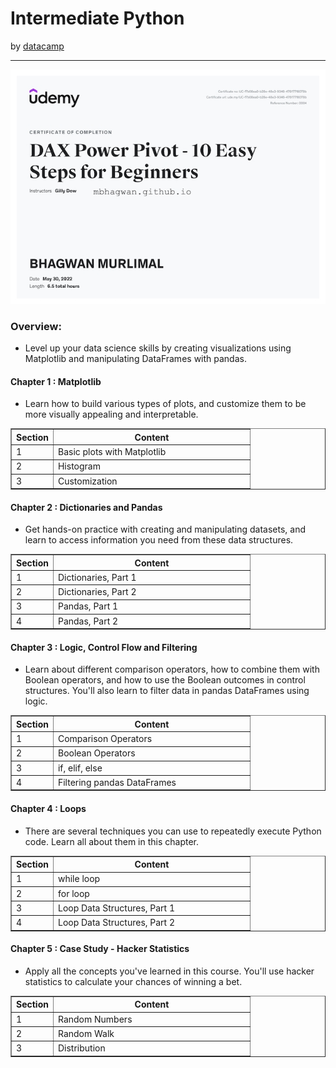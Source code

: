 <h1>Intermediate Python</h1>
by <a href="https://www.datacamp.com/courses/intro-to-python-for-data-science">datacamp</a>
<hr>

<!-- ![Certificate of Completion]() -->

![Certificate of Achievement](/images/DAX_Power_Pivot_10_Easy_Steps_for_Beginners.jpg)
 
<h3>Overview:</h3>
<ul>
 <li>Level up your data science skills by creating visualizations using Matplotlib and manipulating DataFrames with pandas.</li>
</ul>

<h4>Chapter 1 : Matplotlib</h4>
<ul>
<li>Learn how to build various types of plots, and customize them to be more visually appealing and interpretable.</li>
</ul>
<table border="1">
 <tr>
  <th>Section</th>
  <th width=300>Content</th>
 </tr>
 <tr>
  <td>1</td>
  <td>Basic plots with Matplotlib</td>
 </tr>
 <tr>
  <td>2</td>
  <td>Histogram</td>
 </tr>
 <tr>
  <td>3</td>
  <td>Customization</td>
 </tr>
</table>

<h4>Chapter 2 : Dictionaries and Pandas</h4>
<ul>
  <li>Get hands-on practice with creating and manipulating datasets, and learn to access information you need from these data structures.</li>
</ul>
<table border="1">
 <tr>
  <th>Section</th>
  <th width=300>Content</th>
 </tr>
 <tr>
  <td>1</td>
  <td>Dictionaries, Part 1</td>
 </tr>
 <tr>
  <td>2</td>
  <td>Dictionaries, Part 2</td>
 </tr>
 <tr>
  <td>3</td>
  <td>Pandas, Part 1</td>
 </tr>
 <tr>
  <td>4</td>
  <td>Pandas, Part 2</td>
 </tr>
</table>

<h4>Chapter 3 : Logic, Control Flow and Filtering</h4>
<ul>
  <li>Learn about different comparison operators, how to combine them with Boolean operators, and how to use the Boolean outcomes in control structures. You'll also learn to filter data in pandas DataFrames using logic.</li>
</ul>
<table border="1">
 <tr>
  <th>Section</th>
  <th width=300>Content</th>
 </tr>
 <tr>
  <td>1</td>
  <td>Comparison Operators</td>
 </tr>
 <tr>
  <td>2</td>
  <td>Boolean Operators</td>
 </tr>
 <tr>
  <td>3</td>
  <td>if, elif, else</td>
 </tr>
 <tr>
  <td>4</td>
  <td>Filtering pandas DataFrames</td>
 </tr>
</table>

<h4>Chapter 4 : Loops</h4>
<ul>
  <li>There are several techniques you can use to repeatedly execute Python code. Learn all about them in this chapter.</li>
</ul>
<table border="1">
 <tr>
  <th>Section</th>
  <th width=300>Content</th>
 </tr>
 <tr>
  <td>1</td>
  <td>while loop</td>
 </tr>
 <tr>
  <td>2</td>
  <td>for loop</td>
 </tr>
 <tr>
  <td>3</td>
  <td>Loop Data Structures, Part 1</td>
 </tr>
 <tr>
  <td>4</td>
  <td>Loop Data Structures, Part 2</td>
 </tr>
</table>

<h4>Chapter 5 : Case Study - Hacker Statistics</h4>
<ul>
<li>Apply all the concepts you've learned in this course. You'll use hacker statistics to calculate your chances of winning a bet.</li>
</ul>
<table border="1">
 <tr>
  <th>Section</th>
  <th width=300>Content</th>
 </tr>
 <tr>
  <td>1</td>
  <td>Random Numbers</td>
 </tr>
 <tr>
  <td>2</td>
  <td>Random Walk</td>
 </tr>
 <tr>
  <td>3</td>
  <td>Distribution</td>
 </tr>
</table>
